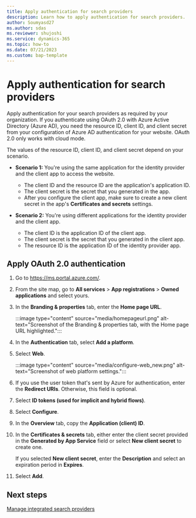 ```yaml
---
title: Apply authentication for search providers 
description: Learn how to apply authentication for search providers.
author: Soumyasd27
ms.author: sdas
ms.reviewer: shujoshi
ms.service: dynamics-365 
ms.topic: how-to
ms.date: 07/21/2023
ms.custom: bap-template
---
```


# Apply authentication for search providers

Apply authentication for your search providers as required by your organization. If you authenticate using OAuth 2.0 with Azure Active Directory (Azure AD), you need the resource ID, client ID, and client secret from your configuration of Azure AD authentication for your website. OAuth 2.0 only works with cloud mode.

The values of the resource ID, client ID, and client secret depend on your scenario.

- **Scenario 1:** You're using the same application for the identity provider and the client app to access the website.
  - The client ID and the resource ID are the application's application ID.
  - The client secret is the secret that you generated in the app.
  - After you configure the client app, make sure to create a new client secret in the app's **Certificates and secrets** settings.

- **Scenario 2:** You're using different applications for the identity provider and the client app.
  - The client ID is the application ID of the client app.
  - The client secret is the secret that you generated in the client app.
  - The resource ID is the application ID of the identity provider app.

## Apply OAuth 2.0 authentication

1. Go to https://ms.portal.azure.com/.
1. From the site map, go to **All services** > **App registrations** > **Owned applications** and select yours.
1. In the **Branding & properties** tab, enter the **Home page URL**.

    :::image type="content" source="media/homepageurl.png" alt-text="Screenshot of the Branding & properties tab, with the Home page URL highlighted.":::

1. In the **Authentication** tab, select **Add a platform**.
1. Select **Web**.

    :::image type="content" source="media/configure-web_new.png" alt-text="Screenshot of web platform settings.":::

1. If you use the user token that's sent by Azure for authentication, enter the **Redirect URIs**. Otherwise, this field is optional.

1. Select **ID tokens (used for implicit and hybrid flows)**.
1. Select **Configure**.
1. In the **Overview** tab, copy the **Application (client) ID**.
1. In the **Certificates & secrets** tab, either enter the client secret provided in the **Generated by App Service** field or select **New client secret** to create one.

    If you selected **New client secret**, enter the **Description** and select an expiration period in **Expires**.

1. Select **Add**.

## Next steps

[Manage integrated search providers](add-search-provider.md#manage-integrated-search-providers)
